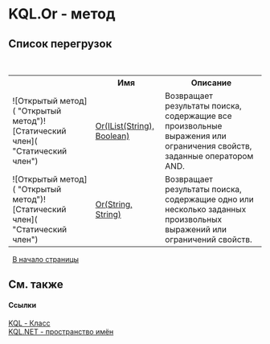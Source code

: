 # KQL.Or - метод
 


## Список&nbsp;перегрузок
&nbsp;<table><tr><th></th><th>Имя</th><th>Описание</th></tr><tr><td>![Открытый метод]( "Открытый метод")![Статический член]( "Статический член")</td><td><a href="365E9822">Or(IList(String), Boolean)</a></td><td>
Возвращает результаты поиска, содержащие все произвольные выражения или ограничения свойств, заданные оператором AND.</td></tr><tr><td>![Открытый метод]( "Открытый метод")![Статический член]( "Статический член")</td><td><a href="F42C59F3">Or(String, String)</a></td><td>
Возвращает результаты поиска, содержащие одно или несколько заданных произвольных выражений или ограничений свойств.</td></tr></table>&nbsp;
<a href="#kql.or---метод">В начало страницы</a>

## См. также


#### Ссылки
<a href="A04103EA">KQL - Класс</a><br /><a href="3C471DD0">KQL.NET - пространство имён</a><br />